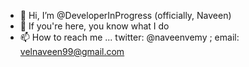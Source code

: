 - 👋 Hi, I’m @DeveloperInProgress (officially, Naveen)
- 👀 If you're here, you know what I do
- 📫 How to reach me ... twitter: @naveenvemy ; email: velnaveen99@gmail.com
